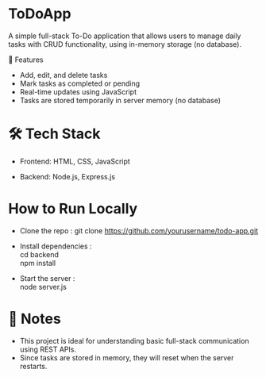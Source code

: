 # ToDoApp
A simple full-stack To-Do application that allows users to manage daily tasks with CRUD functionality, using in-memory storage (no database).

🚀 Features
- Add, edit, and delete tasks
- Mark tasks as completed or pending
- Real-time updates using JavaScript
- Tasks are stored temporarily in server memory (no database)

# 🛠 Tech Stack
- Frontend:
HTML, CSS, JavaScript

- Backend:
Node.js, Express.js


# How to Run Locally
- Clone the repo :
git clone https://github.com/yourusername/todo-app.git

- Install dependencies :  
cd backend  
npm install

- Start the server :  
node server.js

# 📌 Notes
- This project is ideal for understanding basic full-stack communication using REST APIs.
- Since tasks are stored in memory, they will reset when the server restarts.


